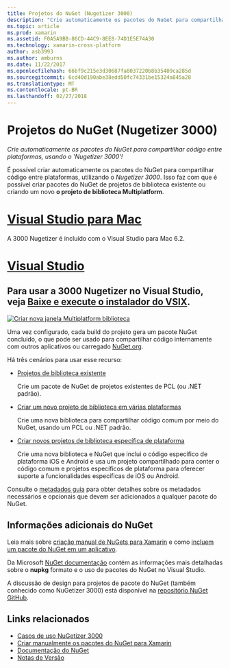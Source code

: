 ```yaml
---
title: Projetos do NuGet (Nugetizer 3000)
description: "Crie automaticamente os pacotes do NuGet para compartilhar código entre plataformas, usando o 'Nugetizer 3000'!"
ms.topic: article
ms.prod: xamarin
ms.assetid: F0A5A9BB-86CD-44C9-8EE8-74D1E5E74A30
ms.technology: xamarin-cross-platform
author: asb3993
ms.author: amburns
ms.date: 11/22/2017
ms.openlocfilehash: 66bf9c215e3d30687fa8037220b8b35409ca285d
ms.sourcegitcommit: 6cd40d190abe38edd50fc74331be15324a845a28
ms.translationtype: MT
ms.contentlocale: pt-BR
ms.lasthandoff: 02/27/2018
---
```

# <a name="nuget-projects-nugetizer-3000"></a>Projetos do NuGet (Nugetizer 3000)

_Crie automaticamente os pacotes do NuGet para compartilhar código entre plataformas, usando o 'Nugetizer 3000'!_

É possível criar automaticamente os pacotes do NuGet para compartilhar código entre plataformas, utilizando o _Nugetizer 3000_. Isso faz com que é possível criar pacotes do NuGet de projetos de biblioteca existente ou criando um novo **o projeto de biblioteca Multiplatform**.

# <a name="visual-studio-for-mactabvsmac"></a>[Visual Studio para Mac](#tab/vsmac)
A 3000 Nugetizer é incluído com o Visual Studio para Mac 6.2.
# <a name="visual-studiotabvswin"></a>[Visual Studio](#tab/vswin)
<a name="to-use-the-nugetizer-3000-in-visual-studio-please-download-and-run-the-vsix-installerhttpbitlynugetizer-2017"></a>Para usar a 3000 Nugetizer no Visual Studio, veja [Baixe e execute o instalador do VSIX](http://bit.ly/nugetizer-2017).
-----



[ ![](images/mulitplatform-library-sml.png "Criar nova janela Multiplatform biblioteca")](images/mulitplatform-library.png)

Uma vez configurado, cada build do projeto gera um pacote NuGet concluído, o que pode ser usado para compartilhar código internamente com outros aplicativos ou carregado [NuGet.org](https://www.nuget.org).

Há três cenários para usar esse recurso:

- [Projetos de biblioteca existente](existing-library.md)

  Crie um pacote de NuGet de projetos existentes de PCL (ou .NET padrão).

- [Criar um novo projeto de biblioteca em várias plataformas](single-codebase.md)

  Crie uma nova biblioteca para compartilhar código comum por meio do NuGet, usando um PCL ou .NET padrão.

- [Criar novos projetos de biblioteca específica de plataforma](platform-specific.md)

  Crie uma nova biblioteca e NuGet que inclui o código específico de plataforma iOS e Android e usa um projeto compartilhado para conter o código comum e projetos específicos de plataforma para oferecer suporte a funcionalidades específicas de iOS ou Android.

Consulte o [metadados guia](metadata.md) para obter detalhes sobre os metadados necessários e opcionais que devem ser adicionados a qualquer pacote do NuGet.


## <a name="further-nuget-information"></a>Informações adicionais do NuGet

Leia mais sobre [criação manual de NuGets para Xamarin](~/cross-platform/app-fundamentals/nuget-manual.md) e como [incluem um pacote do NuGet em um aplicativo](https://docs.microsoft.com/visualstudio/mac/nuget-walkthrough).

Da Microsoft [NuGet documentação](https://docs.microsoft.com/nuget/) contém as informações mais detalhadas sobre o **nupkg** formato e o uso de pacotes do NuGet no Visual Studio.

A discussão de design para projetos de pacote do NuGet (também conhecido como NuGetizer 3000) está disponível na [repositório NuGet GitHub](https://github.com/NuGet/Home/wiki/NuGetizer-3000).


## <a name="related-links"></a>Links relacionados

- [Casos de uso NuGetizer 3000](https://github.com/NuGet/Home/wiki/NuGetizer-Core-Scenarios)
- [Criar manualmente os pacotes do NuGet para Xamarin](~/cross-platform/app-fundamentals/nuget-manual.md)
- [Documentação do NuGet](https://docs.microsoft.com/nuget/)
- [Notas de Versão](https://developer.xamarin.com/releases/studio/xamarin.studio_6.2/xamarin.studio_6.2/#NuGetizer_3000)
